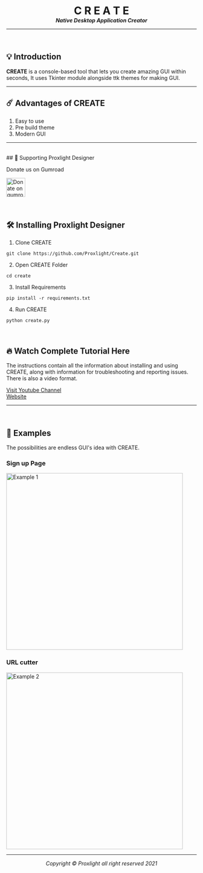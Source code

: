 <p align="center">

  <h1 align="center" style="margin: 0 auto 0 auto;">C R E A T E</h1>
  <h5 align="center" style="margin: 0 auto 0 auto;">Native Desktop Application Creator</h5>
  </p>
  
---
<br>

## 💡 Introduction

<b>CREATE</b> is a console-based tool that lets you create amazing GUI within seconds, It uses Tkinter module alongside ttk themes for making GUI.
___

## ☄️  Advantages of <b>CREATE</b>

1. Easy to use
2. Pre build theme
3. Modern GUI

___
<br>
## 🦋 Supporting Proxlight Designer

Donate us on Gumroad

<a href="https://gum.co/Deadc" target="_blank"><img src="https://assets.website-files.com/609bfbe57ec8f3547d866cd7/609c31b0a526ef442513e8cc_gumroad.svg" alt="Donate on gumroad" width="50px" ></a>

<br>

## 🛠  Installing Proxlight Designer

1. Clone CREATE

```
git clone https://github.com/Proxlight/Create.git
```

2. Open CREATE Folder
```
cd create
```

3. Install Requirements
```
pip install -r requirements.txt
```

4. Run CREATE
```
python create.py
```

<br>

## 🔥 Watch Complete Tutorial Here

The instructions contain all the information about installing and using CREATE, along with information for troubleshooting and reporting issues. There is also a video format.

[Visit Youtube Channel](https://www.youtube.com/channel/UCZY5SODGdRzOeD_lHCzPdKg)  
[Website](https://www.plexusdesigns.cf/)
___
<br>





## 🎯 Examples
The possibilities are endless GUI's idea with CREATE.

### Sign up Page
<img width="467" alt="Example 1" src="https://raw.githubusercontent.com/Proxlight/Create/main/Example1.png">

### URL cutter
<img width="467" alt="Example 2" src="https://raw.githubusercontent.com/Proxlight/Create/main/Example2.png">


---

<p align="center">

  <h6 align="center" style="margin: 0 auto 0 auto;">Copyright © Proxlight all right reserved 2021</h1>
  </p>
